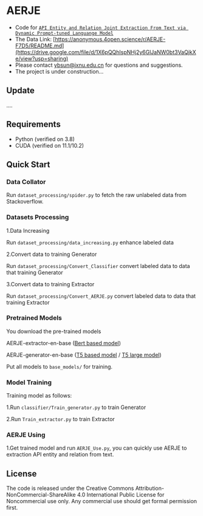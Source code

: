 # AERJE

- Code for [``API Entity and Relation Joint Extraction From Text via Dynamic Prompt-tuned Languange Model``](https://www.semanticscholar.org/reader/fa9d49f32440aff7417ce46419d1073239b58b5b)
- The Data Link: [https://anonymous.4open.science/r/AERJE-F7D5/README.md](https://drive.google.com/file/d/1X6pQQhIspNHj2y6GlJaNW0bt3VaQjkXe/view?usp=sharing)
- Please contact ybsun@jxnu.edu.cn for questions and suggestions.
- The project is under construction...

## Update
....

## Requirements
- Python (verified on 3.8)
- CUDA (verified on 11.1/10.2)
## Quick Start

### Data Collator
Run `dataset_processing/spider.py` to fetch the raw unlabeled data from Stackoverflow.

### Datasets Processing
1.Data Increasing

Run `dataset_processing/data_increasing.py` enhance labeled data

2.Convert data to training Generator

Run `dataset_processing/Convert_Classifier` convert labeled data to data that training Generator

3.Convert data to training Extractor

Run `dataset_processing/Convert_AERJE.py` convert labeled data to data that training Extractor

### Pretrained Models
You download the pre-trained models

AERJE-extractor-en-base ([Bert based model](https://huggingface.co/bert-base-uncased))

AERJE-generator-en-base ([T5 based model](https://drive.google.com/file/d/12Dkh6KLDPvXrkQ1I-1xLqODQSYjkwnvs/view?pli=1) / [T5 large model](https://drive.google.com/file/d/12Dkh6KLDPvXrkQ1I-1xLqODQSYjkwnvs/view?pli=1))

Put all models to `base_models/` for training.

### Model Training

Training model as follows:

1.Run `classifier/Train_generator.py` to train Generator

2.Run `Train_extractor.py` to train Extractor

### AERJE Using

1.Get trained model and run `AERJE_Use.py`, you can quickly use AERJE to extraction API entity and relation from text.

## License
The code is released under the Creative Commons Attribution-NonCommercial-ShareAlike 4.0 International Public License for Noncommercial use only.
Any commercial use should get formal permission first.
